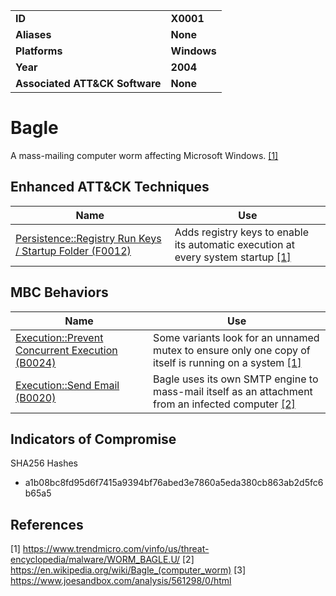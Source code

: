 
<table>
<tr>
<td><b>ID</b></td>
<td><b>X0001</b></td>
</tr>
<tr>
<td><b>Aliases</b></td>
<td><b>None</b></td>
</tr>
<tr>
<td><b>Platforms</b></td>
<td><b>Windows</b></td>
</tr>
<tr>
<td><b>Year</b></td>
<td><b>2004</b></td>
</tr>
<tr>
<td><b>Associated ATT&CK Software</b></td>
<td><b>None</b></td>
</tr>
</table>


# Bagle

A mass-mailing computer worm affecting Microsoft Windows. [[1]](#1)

## Enhanced ATT&CK Techniques

|Name|Use|
|---|---|
|[Persistence::Registry Run Keys / Startup Folder (F0012)](../persistence/registry-run-keys-startup-folder.md)|Adds registry keys to enable its automatic execution at every system startup  [[1]](#1)|

## MBC Behaviors

|Name|Use|
|---|---|
|[Execution::Prevent Concurrent Execution (B0024)](../execution/prevent-concurrent-execution.md)|Some variants look for an unnamed mutex to ensure only one copy of itself is running on a system  [[1]](#1)|
|[Execution::Send Email (B0020)](../execution/send-email.md)|Bagle uses its own SMTP engine to mass-mail itself as an attachment from an infected computer  [[2]](#2)|

## Indicators of Compromise

SHA256 Hashes
- a1b08bc8fd95d6f7415a9394bf76abed3e7860a5eda380cb863ab2d5fc6b65a5

## References

<a name="1">[1]</a> https://www.trendmicro.com/vinfo/us/threat-encyclopedia/malware/WORM_BAGLE.U/
<a name="2">[2]</a> https://en.wikipedia.org/wiki/Bagle_(computer_worm)
<a name="3">[3]</a> https://www.joesandbox.com/analysis/561298/0/html
